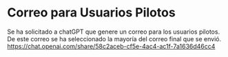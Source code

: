 # Correo para Usuarios Pilotos

Se ha solicitado a chatGPT que genere un correo para los usuarios pilotos. De este correo se ha seleccionado la mayoría del correo final que se envió.
https://chat.openai.com/share/58c2aceb-cf5e-4ac4-ac1f-7a1636d46cc4 


